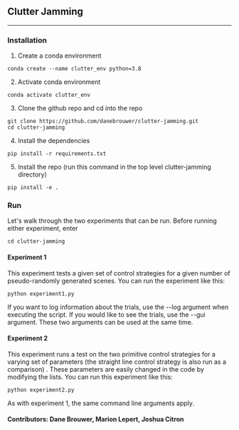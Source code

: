 ## Clutter Jamming
---
### Installation

1. Create a conda environment 
```
conda create --name clutter_env python=3.8
```
2. Activate conda environment 
```
conda activate clutter_env 
```
3. Clone the github repo and cd into the repo
```
git clone https://github.com/danebrouwer/clutter-jamming.git
cd clutter-jamming
```
4. Install the dependencies
```
pip install -r requirements.txt
```
5. Install the repo (run this command in the top level clutter-jamming directory)
```
pip install -e .
```

### Run
Let's walk through the two experiments that can be run. Before running either experiment, enter
```
cd clutter-jamming
```
#### Experiment 1
This experiment tests a given set of control strategies for a given number of pseudo-randomly generated scenes. You can run the experiment like this:
```
python experiment1.py
```
If you want to log information about the trials, use the --log argument when executing the script. If you would like to see the trials, use the --gui argument. These two arguments can be used at the same time.

#### Experiment 2
This experiment runs a test on the two primitive control strategies for a varying set of parameters (the straight line control strategy is also run as a comparison) . These parameters are easily changed in the code by modifying the lists. You can run this experiment like this:
```
python experiment2.py
```
As with experiment 1, the same command line arguments apply.

#### Contributors: Dane Brouwer, Marion Lepert, Joshua Citron
